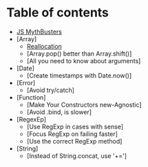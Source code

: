 # Table of contents

* [JS MythBusters](/README.md)
* [Array]
	* [Reallocation](/array/reallocation.md)
	* [Array.pop() better than Array.shift()]
	* [All you need to know about arguments]
* [Date]
	* [Create timestamps with Date.now()]
* [Error]
	* [Avoid try/catch]
* [Function]
	* [Make Your Constructors new-Agnostic]
	* [Avoid .bind, is slower]
* [RegexEp]
	* [Use RegExp in cases with sense]
	* [Focus RegExp on failing faster]
	* [Use the correct RegExp method]
* [String]
	* [Instead of String.concat, use '+=']
